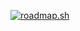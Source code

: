 <a href="https://roadmap.sh"><img src="https://roadmap.sh/card/tall/66b47f78e70e3d5622abb861?variant=dark" alt="roadmap.sh"/></a>
